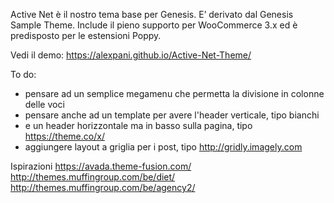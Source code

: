 Active Net è il nostro tema base per Genesis. E’ derivato dal Genesis
Sample Theme. Include il pieno supporto per WooCommerce 3.x ed è
predisposto per le estensioni Poppy.

Vedi il demo: https://alexpani.github.io/Active-Net-Theme/

To do:

- pensare ad un semplice megamenu che permetta la divisione in colonne delle voci
- pensare anche ad un template per avere l'header verticale, tipo bianchi
- e un header horizzontale ma in basso sulla pagina, tipo https://theme.co/x/
- aggiungere layout a griglia per i post, tipo http://gridly.imagely.com


Ispirazioni
https://avada.theme-fusion.com/
http://themes.muffingroup.com/be/diet/
http://themes.muffingroup.com/be/agency2/